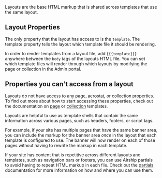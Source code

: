 Layouts are the base HTML markup that is shared across templates that use the same layout.

## Layout Properties
The only property that the layout has access to is the `template`. The template property tells the layout which template file it should be rendering.

In order to render templates from a layout file, add `{{{template}}}` anywhere between the `body` tags of the layouts HTML file. You can set which template files will render through which layouts by modifying the page or collection in the Admin portal.

## Properties you can't access from a layout
Layouts do not have access to any page, aerostat, or collection properties. To find out more about how to start accessing these properties, check out the documentation on [page](https://airshipcms.io/documentation/view/page-templates) or [collection](https://airshipcms.io/documentation/view/collection-templates) templates.

Layouts are helpful to use as template shells that contain the same information across various pages, such as headers, footers, or script tags.

For example, if your site has multiple pages that have the same banner area, you can include the markup for the banner area _once_ in the layout that each template is configured to use. The banner will now render on each of those pages without having to rewrite the markup in each template.

If your site has content that is repetitive across different layouts and templates, such as navigation bars or footers, you can use Airship partials to avoid having to repeat HTML markup in each file. Check out the [partials](https://airshipcms.io/documentation/view/partials) documentation for more information on how and where you can use them.

